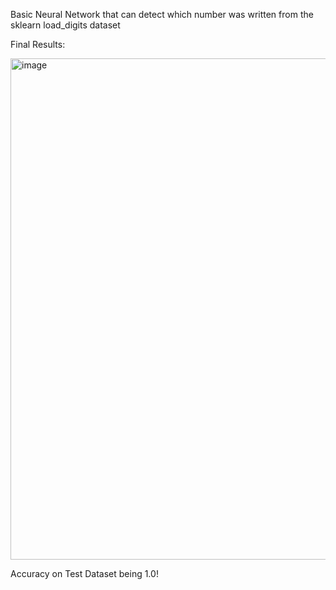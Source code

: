 Basic Neural Network that can detect which number was written from the sklearn load_digits dataset

Final Results: 

<img width="802" alt="image" src="https://github.com/user-attachments/assets/8ab8ced1-a696-46ae-9784-19bf951fe08d">

Accuracy on Test Dataset being 1.0!
